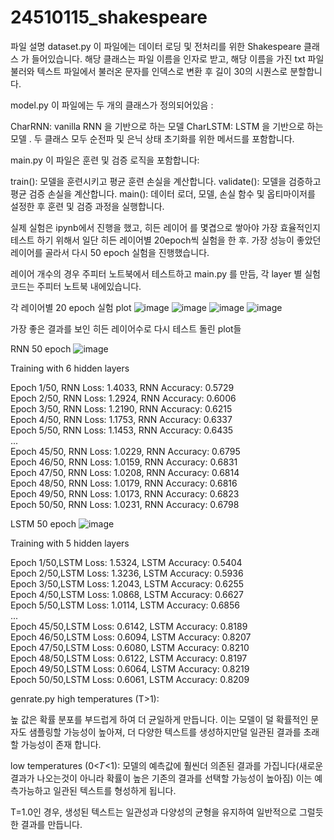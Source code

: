 # 24510115_shakespeare

파일 설명
dataset.py
이 파일에는 데이터 로딩 및 전처리를 위한 Shakespeare 클래스 가 들어있습니다.
해당 클래스는 파일 이름을 인자로 받고, 해당 이름을 가진 txt 파일  불러와 텍스트 파일에서 불러온 문자를 인덱스로 변환 후 길이 30의 시퀀스로 분할합니다.

model.py
이 파일에는 두 개의 클래스가 정의되어있음 :

CharRNN: vanilla RNN 을 기반으로 하는 모델
CharLSTM: LSTM 을 기반으로 하는 모델 .
두 클래스 모두 순전파 및 은닉 상태 초기화를 위한 메서드를 포함합니다.


main.py
이 파일은 훈련 및 검증 로직을 포함합니다:

train(): 모델을 훈련시키고 평균 훈련 손실을 계산합니다.
validate(): 모델을 검증하고 평균 검증 손실을 계산합니다.
main(): 데이터 로더, 모델, 손실 함수 및 옵티마이저를 설정한 후 훈련 및 검증 과정을 실행합니다.

실제 실험은 ipynb에서 진행을 했고, 히든 레이어 를 몇겹으로 쌓아야 가장 효율적인지 테스트 하기 위해서 일단 히든 레이어별 20epoch씩 실험을 한 후.
가장 성능이 좋았던 레이어를 골라서 다시 50 epoch 실험을 진행했습니다.

레이어 개수의 경우 주피터 노트북에서 테스트하고 main.py 를 만듬, 각 layer 별 실험 코드는  주피터 노트북 내에있습니다. 

각 레이어별 20 epoch 실험 plot
![image](https://github.com/hansanghooon/24510115_shakespeare/assets/132417290/b1706b4b-de93-4b68-b0be-a238c138c31b)
![image](https://github.com/hansanghooon/24510115_shakespeare/assets/132417290/8c1e0cfc-e019-482d-b18b-75f777b284ae)
![image](https://github.com/hansanghooon/24510115_shakespeare/assets/132417290/3149ec00-d181-488e-aa02-be5d132c912b)
![image](https://github.com/hansanghooon/24510115_shakespeare/assets/132417290/7c496d0e-e19f-41a4-b88d-fccfcc052b84)

가장 좋은 결과를 보인 히든 레이어수로 다시 테스트 돌린 plot들 

RNN 50 epoch 
![image](https://github.com/hansanghooon/24510115_shakespeare/assets/132417290/8cc31ddd-fb91-419c-b42e-644d61400069)

Training with 6 hidden layers

Epoch 1/50, RNN Loss: 1.4033, RNN Accuracy: 0.5729  
Epoch 2/50, RNN Loss: 1.2924, RNN Accuracy: 0.6006  
Epoch 3/50, RNN Loss: 1.2190, RNN Accuracy: 0.6215  
Epoch 4/50, RNN Loss: 1.1753, RNN Accuracy: 0.6337  
Epoch 5/50, RNN Loss: 1.1453, RNN Accuracy: 0.6435  
...  
Epoch 45/50, RNN Loss: 1.0229, RNN Accuracy: 0.6795  
Epoch 46/50, RNN Loss: 1.0159, RNN Accuracy: 0.6831  
Epoch 47/50, RNN Loss: 1.0208, RNN Accuracy: 0.6814  
Epoch 48/50, RNN Loss: 1.0179, RNN Accuracy: 0.6816  
Epoch 49/50, RNN Loss: 1.0173, RNN Accuracy: 0.6823  
Epoch 50/50, RNN Loss: 1.0231, RNN Accuracy: 0.6798



LSTM 50 epoch 
![image](https://github.com/hansanghooon/24510115_shakespeare/assets/132417290/e39ba979-6bb6-407d-a75c-1f5c11e2a0c2)

Training with 5 hidden layers

Epoch 1/50,LSTM Loss: 1.5324, LSTM Accuracy: 0.5404  
Epoch 2/50,LSTM Loss: 1.3236, LSTM Accuracy: 0.5936  
Epoch 3/50,LSTM Loss: 1.2043, LSTM Accuracy: 0.6255  
Epoch 4/50,LSTM Loss: 1.0868, LSTM Accuracy: 0.6627  
Epoch 5/50,LSTM Loss: 1.0114, LSTM Accuracy: 0.6856  
...  
Epoch 45/50,LSTM Loss: 0.6142, LSTM Accuracy: 0.8189  
Epoch 46/50,LSTM Loss: 0.6094, LSTM Accuracy: 0.8207  
Epoch 47/50,LSTM Loss: 0.6080, LSTM Accuracy: 0.8210  
Epoch 48/50,LSTM Loss: 0.6122, LSTM Accuracy: 0.8197  
Epoch 49/50,LSTM Loss: 0.6064, LSTM Accuracy: 0.8219  
Epoch 50/50,LSTM Loss: 0.6061, LSTM Accuracy: 0.8209  

genrate.py
high temperatures (T>1):

높 값은 확률 분포를 부드럽게 하여 더 균일하게 만듭니다. 이는 모델이 덜 확률적인 문자도 샘플링할 가능성이 높아져, 더 다양한 텍스트를 생성하지만덜 일관된 결과를 초래할 가능성이 존재 합니다.


low temperatures (0<𝑇<1):
모델의 예측값에 훨씬더 의존된 결과를 가집니다(새로운 결과가 나오는것이 아니라 확률이 높은 기존의 결과를 선택할 가능성이 높아짐) 이는 예측가능하고 일관된 텍스트를 형성하게 됩니다.



T=1.0인 경우, 생성된 텍스트는 일관성과 다양성의 균형을 유지하여 일반적으로 그럴듯한 결과를 만듭니다.
